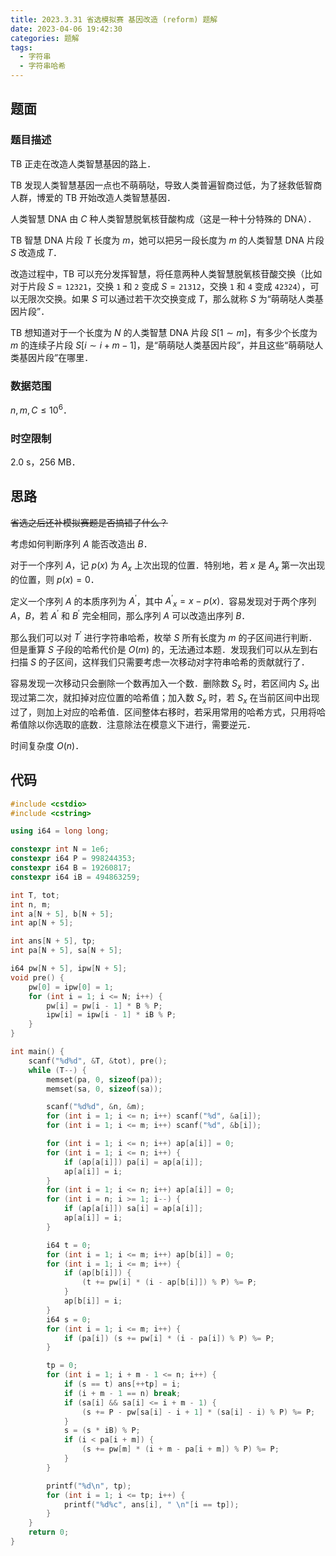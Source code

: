 ```yaml
---
title: 2023.3.31 省选模拟赛 基因改造 (reform) 题解
date: 2023-04-06 19:42:30
categories: 题解
tags:
  - 字符串
  - 字符串哈希
---
```


## 题面

### 题目描述

TB 正走在改造人类智慧基因的路上．

TB 发现人类智慧基因一点也不萌萌哒，导致人类普遍智商过低，为了拯救低智商人群，博爱的 TB 开始改造人类智慧基因．

人类智慧 DNA 由 $C$ 种人类智慧脱氧核苷酸构成（这是一种十分特殊的 DNA）．

TB 智慧 DNA 片段 $T$ 长度为 $m$，她可以把另一段长度为 $m$ 的人类智慧 DNA 片段 $S$ 改造成 $T$．

改造过程中，TB 可以充分发挥智慧，将任意两种人类智慧脱氧核苷酸交换（比如对于片段 $S = \texttt{12321}$，交换 $\texttt{1}$ 和 $\texttt{2}$ 变成 $S = \texttt{21312}$，交换 $\texttt{1}$ 和 $\texttt{4}$ 变成 $\texttt{42324}$），可以无限次交换。如果 $S$ 可以通过若干次交换变成 $T$，那么就称 $S$ 为“萌萌哒人类基因片段”．

TB 想知道对于一个长度为 $N$ 的人类智慧 DNA 片段 $S[1 \sim m]$，有多少个长度为 $m$ 的连续子片段 $S[i \sim i + m - 1]$，是“萌萌哒人类基因片段”，并且这些“萌萌哒人类基因片段”在哪里．

### 数据范围

$n,m,C \le 10^6$．

### 时空限制

2.0 s，256 MB．

## 思路

~~省选之后还补模拟赛题是否搞错了什么？~~

考虑如何判断序列 $A$ 能否改造出 $B$．

对于一个序列 $A$，记 $p(x)$ 为 $A_x$ 上次出现的位置．特别地，若 $x$ 是 $A_x$ 第一次出现的位置，则 $p(x) = 0$．

定义一个序列 $A$ 的本质序列为 $A^\prime$，其中 ${A^\prime}_x = x - p(x)$．容易发现对于两个序列 $A$，$B$，若 $A^\prime$ 和 $B^\prime$ 完全相同，那么序列 $A$ 可以改造出序列 $B$．

那么我们可以对 $T^\prime$ 进行字符串哈希，枚举 $S$ 所有长度为 $m$ 的子区间进行判断．但是重算 $S$ 子段的哈希代价是 $O(m)$ 的，无法通过本题．发现我们可以从左到右扫描 $S$ 的子区间，这样我们只需要考虑一次移动对字符串哈希的贡献就行了．

容易发现一次移动只会删除一个数再加入一个数．删除数 $S_x$ 时，若区间内 $S_x$ 出现过第二次，就扣掉对应位置的哈希值；加入数 $S_x$ 时，若 $S_x$ 在当前区间中出现过了，则加上对应的哈希值．区间整体右移时，若采用常用的哈希方式，只用将哈希值除以你选取的底数．注意除法在模意义下进行，需要逆元．

时间复杂度 $O(n)$．

## 代码

```cpp
#include <cstdio>
#include <cstring>

using i64 = long long;

constexpr int N = 1e6;
constexpr i64 P = 998244353;
constexpr i64 B = 19260817;
constexpr i64 iB = 494863259;

int T, tot;
int n, m;
int a[N + 5], b[N + 5];
int ap[N + 5];

int ans[N + 5], tp;
int pa[N + 5], sa[N + 5];

i64 pw[N + 5], ipw[N + 5];
void pre() {
	pw[0] = ipw[0] = 1;
	for (int i = 1; i <= N; i++) {
		pw[i] = pw[i - 1] * B % P;
		ipw[i] = ipw[i - 1] * iB % P;
	}
}

int main() {
	scanf("%d%d", &T, &tot), pre();
	while (T--) {
		memset(pa, 0, sizeof(pa));
		memset(sa, 0, sizeof(sa));

		scanf("%d%d", &n, &m);
		for (int i = 1; i <= n; i++) scanf("%d", &a[i]);
		for (int i = 1; i <= m; i++) scanf("%d", &b[i]);

		for (int i = 1; i <= n; i++) ap[a[i]] = 0;
		for (int i = 1; i <= n; i++) {
			if (ap[a[i]]) pa[i] = ap[a[i]];
			ap[a[i]] = i;
		}
		for (int i = 1; i <= n; i++) ap[a[i]] = 0;
		for (int i = n; i >= 1; i--) {
			if (ap[a[i]]) sa[i] = ap[a[i]];
			ap[a[i]] = i;
		}

		i64 t = 0;
		for (int i = 1; i <= m; i++) ap[b[i]] = 0;
		for (int i = 1; i <= m; i++) {
			if (ap[b[i]]) {
				(t += pw[i] * (i - ap[b[i]]) % P) %= P;
			}
			ap[b[i]] = i;
		}
		i64 s = 0;
		for (int i = 1; i <= m; i++) {
			if (pa[i]) (s += pw[i] * (i - pa[i]) % P) %= P;
		}

		tp = 0;
		for (int i = 1; i + m - 1 <= n; i++) {
			if (s == t) ans[++tp] = i;
			if (i + m - 1 == n) break;
			if (sa[i] && sa[i] <= i + m - 1) {
				(s += P - pw[sa[i] - i + 1] * (sa[i] - i) % P) %= P;
			}
			s = (s * iB) % P;
			if (i < pa[i + m]) {
				(s += pw[m] * (i + m - pa[i + m]) % P) %= P;
			}
		}

		printf("%d\n", tp);
		for (int i = 1; i <= tp; i++) {
			printf("%d%c", ans[i], " \n"[i == tp]);
		}
	}
	return 0;
}
```
